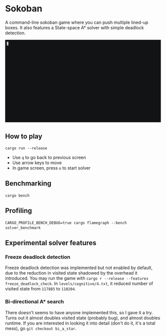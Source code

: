 # Sokoban

A command-line sokoban game where you can push multiple lined-up boxes. It also features a State-space A* solver with simple deadlock detection.

![demo](demo.gif)

## How to play

```fish
cargo run --release
```

- Use `q` to go back to previous screen
- Use arrow keys to move
- In game screen, press `o` to start solver

## Benchmarking

```fish
cargo bench
```

## Profiling

```fish
CARGO_PROFILE_BENCH_DEBUG=true cargo flamegraph --bench solver_benchmark
```

## Experimental solver features

### Freeze deadlock detection

Freeze deadlock detection was implemented but not enabled by default, due to the reduction in visited state shadowed by the overhead it introduced. You may run the game with `cargo r --release --features freeze_deadlock_check`. In `levels/cognitive/4.txt`, it reduced number of visited state from `117885` to `110204`.

### Bi-directional A* search

There doesn't seems to have anyone implemented this, so I gave it a try. Turns out it almost doubles visited state (probably bug), and almost doubles runtime. If you are interested in looking it into detail (don't do it, it's a total mess), go `git checkout bi_a_star`.

